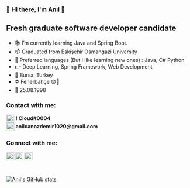 ### 👋 Hi there, I'm Anıl 👋

## Fresh graduate software developer candidate

- 📚 I’m currently learning Java and Spring Boot.
- 📫 Graduated from Eskişehir Osmangazi University
- 🚀 Preferred languages (But I like learning new ones) : Java, C# Python
- 👉 Deep Learning, Spring Framework, Web Development
- 🚩 Bursa, Turkey
- ⚽ Fenerbahçe 🟡🔵
- 🎂 25.08.1998

### Contact with me:
<div><img align="center" alt="anilcanozdemir | Discord" width="22px" src="https://cdn.jsdelivr.net/npm/simple-icons@v3/icons/discord.svg" /> <b>! Cloud#0004</b> </div>
<div><img align="center" alt="anilcanozdemir | Gmail" width="22px" src="https://cdn.jsdelivr.net/npm/simple-icons@v3/icons/gmail.svg" /> <b> anilcanozdemir1020@gmail.com </b> </div>

### Connect with me:
<a href="https://open.spotify.com/user/ravensscry?si=45bfe08af72348d0" target="blank"><img align="left" alt="anilcanozdemir | Spotify" width="22px" src="https://cdn.jsdelivr.net/npm/simple-icons@v3/icons/spotify.svg" />
<a href="https://www.linkedin.com/in/anilcanozdemir/" target="blank"> <img align="left" alt="anilcanozdemir | LinkedIn" width="22px" src="https://cdn.jsdelivr.net/npm/simple-icons@v3/icons/linkedin.svg" />
<a href="https://www.instagram.com/anil.text/" target="blank"> <img align="left" alt="anilcanozdemir | Instagram" width="22px" src="https://cdn.jsdelivr.net/npm/simple-icons@v3/icons/instagram.svg" />

<br>
<br>
<br>
           
  
[![Anıl's GitHub stats](https://github-readme-stats.vercel.app/api?username=anilcanozdemir)](https://github.com/anuraghazra/github-readme-stats)
